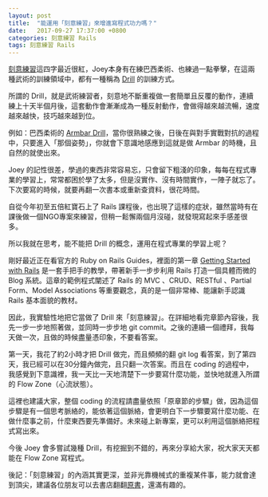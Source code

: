 ```yaml
---
layout: post
title:  "能運用「刻意練習」來增進寫程式功力嗎？"
date:   2017-09-27 17:37:00 +0800
categories: 刻意練習 Rails
tags: 刻意練習 Rails
---
```


[刻意練習]這四字最近很紅，Joey本身有在練巴西柔術、也練過一點拳擊，在這兩種武術的訓練領域中，都有一種稱為 [Drill] 的訓練方式。

所謂的 Drill，就是武術練習者，刻意地不斷重複做一套簡單且反覆的動作，連續練上十天半個月後，這套動作會漸漸成為一種反射動作，會做得越來越流暢，速度越來越快，技巧越來越到位。

例如：巴西柔術的 [Armbar Drill]，當你很熟練之後，日後在與對手實戰對抗的過程中，只要進入「那個姿勢」，你就會下意識地感應到這就是做 Armbar 的時機，且自然的就使出來。

Joey 的記性很差，學過的東西非常容易忘，只會留下粗淺的印象，每每在程式專業的學習上，常常都困於學了太多，但是沒實作、沒有時間實作，一陣子就忘了。下次要寫的時候，就要再翻一次書本或重新查資料，很花時間。

自從今年初至五倍紅寶石上了 Rails 課程後，也出現了這樣的症狀，雖然當時有在課後做一個NGO專案來練習，但稍一鬆懈兩個月沒碰，就發現寫起來手感差很多。

所以我就在思考，能不能把 Drill 的概念，運用在程式專業的學習上呢？

剛好最近正在看官方的 Ruby on Rails Guides，裡面的第一章 [Getting Started with Rails] 是一套手把手的教學，帶著新手一步步利用 Rails 打造一個具體而微的 Blog 系統。這章的範例程式闡述了 Rails 的 MVC 、CRUD、RESTful 、Partial Form、Model Associations 等重要觀念，真的是一個非常棒、能讓新手認識 Rails 基本面貌的教材。

因此，我實驗性地把它當做了 Drill 來「刻意練習」。在詳細地看完章節內容後，我先一步一步地照著做，並同時一步步地 git commit。之後的連續一個禮拜，我每天做一次，且做的時候盡量憑印象，不要看答案。

第一天，我花了約2小時才把 Drill 做完，而且頻頻的翻 git log 看答案，到了第四天，我已經可以在30分鐘內做完，且只翻一次答案。而且在 coding 的過程中，我感覺到下意識裡，我一天比一天地清楚下一步要寫什麼功能，並快地就進入所謂的 Flow Zone（心流狀態）。

這裡也建議大家，整個 coding 的流程請盡量依照「原章節的步驟」做，因為這個步驟是有一個思考脈絡的，能依著這個脈絡，會更明白下一步驟要寫什麼功能、在做什麼事之前，什麼東西要先準備好。未來碰上新專案，更可以利用這個脈絡把程式寫出來。

今後 Joey 會多嘗試幾種 Drill，有挖掘到不錯的，再來分享給大家，祝大家天天都能在 Flow Zone 寫程式。

後記：「刻意練習」的內涵其實更深，並非光靠機械式的重複某件事，能力就會達到頂尖，建議各位朋友可以去書店翻翻[原書]，還滿有趣的。

[刻意練習]:https://goo.gl/eG3YV2
[原書]:https://goo.gl/eG3YV2
[Drill]:https://youtu.be/Yo7Ec9XOWWg?t=58s
[Armbar Drill]:https://youtu.be/uUQLI4erB2Y?t=26s
[Getting Started with Rails]:http://guides.rubyonrails.org/getting_started.html

